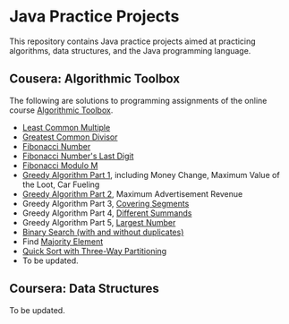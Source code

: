 # Java Practice Projects
This repository contains Java practice projects aimed at practicing algorithms, data structures, and the Java programming language.

## Cousera: Algorithmic Toolbox
The following are solutions to programming assignments of the online course [Algorithmic Toolbox](https://www.coursera.org/learn/algorithmic-toolbox).
- [Least Common Multiple](/practice-project/src/LeastCommonMultiple.java)
- [Greatest Common Divisor](/practice-project/src/GreatestCommonDivisor.java)
- [Fibonacci Number](/practice-project/src/Fibonacci.java)
- [Fibonacci Number's Last Digit](/practice-project/src/FibonacciLastDigit.java)
- [Fibonacci Modulo M](/practice-project/src/FibModuloM.java)
- [Greedy Algorithm Part 1](/practice-project/src/GreedyAlgorithms.java), including Money Change, Maximum Value of the Loot, Car Fueling
- [Greedy Algorithm Part 2](/practice-project/src/GreedyAlgorithm.java), Maximum Advertisement Revenue
- Greedy Algorithm Part 3, [Covering Segments](/practice-project/src/CoveringSegments.java)
- Greedy Algorithm Part 4, [Different Summands](/practice-project/src/DifferentSummands.java)
- Greedy Algorithm Part 5, [Largest Number](/practice-project/src/LargestNumber.java)
- [Binary Search (with and without duplicates)](/practice-project/src/BinarySearch.java)
- Find [Majority Element](/practice-project/src/MajorityElement.java)
- [Quick Sort with Three-Way Partitioning](/practice-project/src/Sorting.java)
- To be updated.

## Coursera: Data Structures
To be updated.
